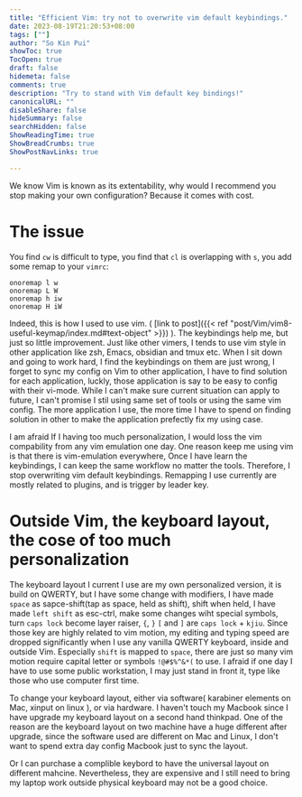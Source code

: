 ```yaml
---
title: "Efficient Vim: try not to overwrite vim default keybindings."
date: 2023-08-19T21:20:53+08:00
tags: [""]
author: "So Kin Pui"
showToc: true
TocOpen: true
draft: false
hidemeta: false
comments: true
description: "Try to stand with Vim default key bindings!"
canonicalURL: ""
disableShare: false
hideSummary: false
searchHidden: false
ShowReadingTime: true
ShowBreadCrumbs: true
ShowPostNavLinks: true

---
```


We know Vim is known as its extentability, why would I recommend you stop making your own configuration? Because it comes with cost.

# The issue
You find `cw` is difficult to type, you find that `cl` is overlapping with `s`, you add some remap to your `vimrc`:
```vim
onoremap l w
onoremap L W
onoremap h iw
onoremap H iW
```
Indeed, this is how I used to use vim. ( [link to post]({{< ref "post/Vim/vim8-useful-keymap/index.md#text-object" >}}) ). The keybindings help me, but just so little improvement. Just like other vimers, I tends to use vim style in other application like zsh, Emacs, obsidian and tmux etc. When I sit down and going to work hard, I find the keybindings on them are just wrong, I forget to sync my config on Vim to other application, I have to find solution for each application, luckly, those application is say to be easy to config with their vi-mode. While I can't make sure current situation can apply to future, I can't promise I stil using same set of tools or using the same vim config. The more application I use, the more time I have to spend on finding solution in other to make the application prefectly fix my using case.

I am afraid If I having too much personalization, I would loss the vim compability from any vim emulation one day. One reason keep me using vim is that  there is vim-emulation everywhere, Once I have learn the keybindings, I can keep the same workflow no matter the tools. Therefore, I stop overwriting vim default keybindings. Remapping I use currently are mostly related to plugins, and is trigger by leader key.

# Outside Vim, the keyboard layout, the cose of too much personalization
The keyboard layout I current I use are my own personalized version, it is build on QWERTY, but I have some change with modifiers, I have made `space` as sapce-shift(tap as space, held as shift), shift when held, I have made `left shift` as esc-ctrl, make some changes wiht special symbols, turn `caps lock` become layer raiser, `{`, `}` `[` and `]` are `caps lock` + `kjiu`. Since those key are highly related to vim motion, my editing and typing speed are dropped significantly when I use any vanilla QWERTY keyboard, inside and outside Vim. Especially `shift` is mapped to `space`, there are just so many vim motion require capital letter or symbols `!@#$%^&*(` to use. I afraid if one day I have to use some public workstation, I may just stand in front it, type like those who use computer first time.

To change your keyboard layout, either via software( karabiner elements on Mac, xinput on linux ), or via hardware. I haven't touch my Macbook since I have upgrade my keyboard layout on a second hand thinkpad. One of the reason are the keyboard layout on two machine have a huge different after upgrade, since the software used are different on Mac and Linux, I don't want to spend extra day config Macbook just to sync the layout.

Or I can purchase a complible keybord to have the universal layout on different mahcine. Nevertheless, they are expensive and I still need to bring my laptop work outside physical keyboard may not be a good choice.
